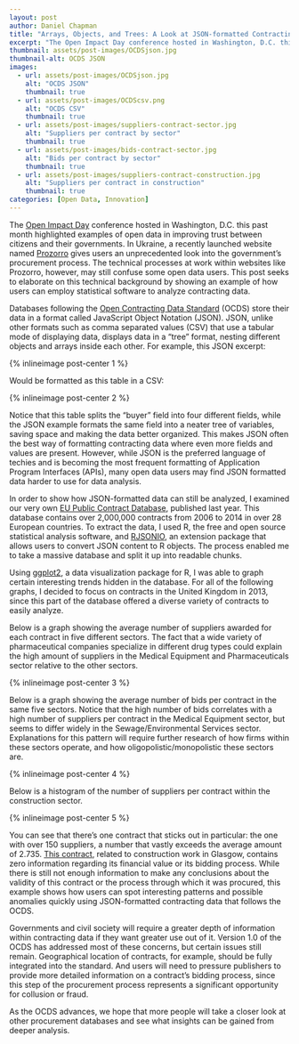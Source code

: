 ```yaml
---
layout: post
author: Daniel Chapman
title: "Arrays, Objects, and Trees: A Look at JSON-formatted Contracting Data"
excerpt: "The Open Impact Day conference hosted in Washington, D.C. this past month highlighted examples of open data in improving trust between citizens and their governments..."
thumbnail: assets/post-images/OCDSjson.jpg
thumbnail-alt: OCDS JSON
images:
  - url: assets/post-images/OCDSjson.jpg
    alt: "OCDS JSON"
    thumbnail: true
  - url: assets/post-images/OCDScsv.png
    alt: "OCDS CSV"
    thumbnail: true
  - url: assets/post-images/suppliers-contract-sector.jpg
    alt: "Suppliers per contract by sector"
    thumbnail: true
  - url: assets/post-images/bids-contract-sector.jpg
    alt: "Bids per contract by sector"
    thumbnail: true
  - url: assets/post-images/suppliers-contract-construction.jpg
    alt: "Suppliers per contract in construction"
    thumbnail: true
categories: [Open Data, Innovation]
---
```



The [Open Impact Day](http://www.worldbank.org/en/events/2015/05/28/open-impact-day) conference hosted in Washington, D.C. this past month highlighted examples of open data in improving trust between citizens and their governments. In Ukraine, a recently launched website named [Prozorro](http://prozorro.org/) gives users an unprecedented look into the government’s procurement process. The technical processes at work within websites like Prozorro, however, may still confuse some open data users. This post seeks to elaborate on this technical background by showing an example of how users can employ statistical software to analyze contracting data.

Databases following the [Open Contracting Data Standard](http://ocds.open-contracting.org/standard/r/1__0__RC/en/key_concepts/serialization/) (OCDS) store their data in a format called JavaScript Object Notation (JSON). JSON, unlike other formats such as comma separated values (CSV) that use a tabular mode of displaying data, displays data in a “tree” format, nesting different objects and arrays inside each other. For example, this JSON excerpt:

{% inlineimage post-center 1 %}

Would be formatted as this table in a CSV:

{% inlineimage post-center 2 %}

Notice that this table splits the “buyer” field into four different fields, while the JSON example formats the same field into a neater tree of variables, saving space and making the data better organized. This makes JSON often the best way of formatting contracting data where even more fields and values are present. However, while JSON is the preferred language of techies and is becoming the most frequent formatting of Application Program Interfaces (APIs), many open data users may find JSON formatted data harder to use for data analysis.

In order to show how JSON-formatted data can still be analyzed, I examined our very own [EU Public Contract Database](http://contractawards.eu/), published last year. This database contains over 2,000,000 contracts from 2006 to 2014 in over 28 European countries. To extract the data, I used R, the free and open source statistical analysis software, and [RJSONIO](http://cran.r-project.org/web/packages/RJSONIO/index.html), an extension package that allows users to convert JSON content to R objects. The process enabled me to take a massive database and split it up into readable chunks.

Using [ggplot2](http://ggplot2.org/), a data visualization package for R, I was able to graph certain interesting trends hidden in the database. For all of the following graphs, I decided to focus on contracts in the United Kingdom in 2013, since this part of the database offered a diverse variety of contracts to easily analyze.

Below is a graph showing the average number of suppliers awarded for each contract in five different sectors. The fact that a wide variety of pharmaceutical companies specialize in different drug types could explain the high amount of suppliers in the Medical Equipment and Pharmaceuticals sector relative to the other sectors.

{% inlineimage post-center 3 %}

Below is a graph showing the average number of bids per contract in the same five sectors. Notice that the high number of bids correlates with a high number of suppliers per contract in the Medical Equipment sector, but seems to differ widely in the Sewage/Environmental Services sector. Explanations for this pattern will require further research of how firms within these sectors operate, and how oligopolistic/monopolistic these sectors are.

{% inlineimage post-center 4 %}

Below is a histogram of the number of suppliers per contract within the construction sector.

{% inlineimage post-center 5 %}

You can see that there’s one contract that sticks out in particular: the one with over 150 suppliers, a number that vastly exceeds the average amount of 2.735. [This contract](http://www.dgmarket.com/tenders/np-notice.do?noticeId=9676261), related to construction work in Glasgow, contains zero information regarding its financial value or its bidding process. While there is still not enough information to make any conclusions about the validity of this contract or the process through which it was procured, this example shows how users can spot interesting patterns and possible anomalies quickly using JSON-formatted contracting data that follows the OCDS.

Governments and civil society will require a greater depth of information within contracting data if they want greater use out of it. Version 1.0 of the OCDS has addressed most of these concerns, but certain issues still remain. Geographical location of contracts, for example, should be fully integrated into the standard. And users will need to pressure publishers to provide more detailed information on a contract’s bidding process, since this step of the procurement process represents a significant opportunity for collusion or fraud.

As the OCDS advances, we hope that more people will take a closer look at other procurement databases and see what insights can be gained from deeper analysis.
